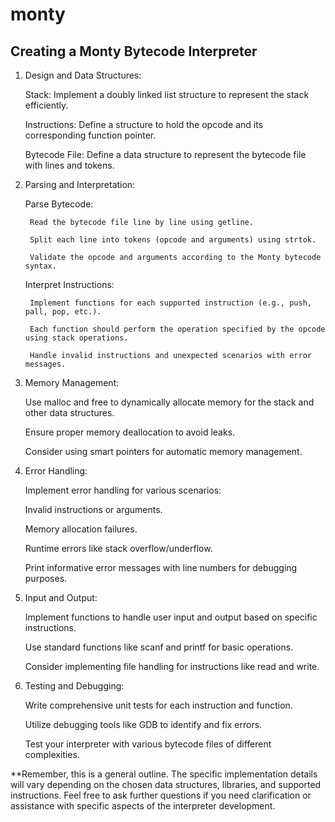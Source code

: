 # monty
## Creating a Monty Bytecode Interpreter

1. Design and Data Structures:

	Stack: Implement a doubly linked list structure to represent the stack efficiently.

	Instructions: Define a structure to hold the opcode and its corresponding function pointer.

	Bytecode File: Define a data structure to represent the bytecode file with lines and tokens.

2. Parsing and Interpretation:

	Parse Bytecode:

		Read the bytecode file line by line using getline.

		Split each line into tokens (opcode and arguments) using strtok.

		Validate the opcode and arguments according to the Monty bytecode syntax.

	Interpret Instructions:

		Implement functions for each supported instruction (e.g., push, pall, pop, etc.).

		Each function should perform the operation specified by the opcode using stack operations.

		Handle invalid instructions and unexpected scenarios with error messages.

3. Memory Management:

	Use malloc and free to dynamically allocate memory for the stack and other data structures.

	Ensure proper memory deallocation to avoid leaks.

	Consider using smart pointers for automatic memory management.

4. Error Handling:

	Implement error handling for various scenarios:

	Invalid instructions or arguments.

	Memory allocation failures.

	Runtime errors like stack overflow/underflow.

	Print informative error messages with line numbers for debugging purposes.

5. Input and Output:

	Implement functions to handle user input and output based on specific instructions.

	Use standard functions like scanf and printf for basic operations.

	Consider implementing file handling for instructions like read and write.

6. Testing and Debugging:

	Write comprehensive unit tests for each instruction and function.

	Utilize debugging tools like GDB to identify and fix errors.

	Test your interpreter with various bytecode files of different complexities.

**Remember, this is a general outline. The specific implementation details will vary depending on the chosen data structures, libraries, and supported instructions. Feel free to ask further questions if you need clarification or assistance with specific aspects of the interpreter development.
